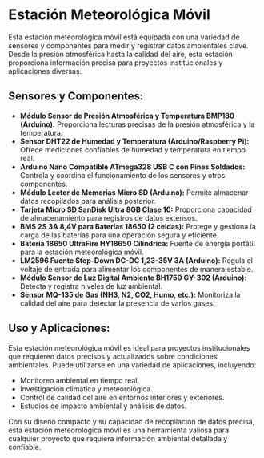 # Estación Meteorológica Móvil

Esta estación meteorológica móvil está equipada con una variedad de sensores y componentes para medir y registrar datos ambientales clave. Desde la presión atmosférica hasta la calidad del aire, esta estación proporciona información precisa para proyectos institucionales y aplicaciones diversas.

## Sensores y Componentes:

- **Módulo Sensor de Presión Atmosférica y Temperatura BMP180 (Arduino):** Proporciona lecturas precisas de la presión atmosférica y la temperatura.
- **Sensor DHT22 de Humedad y Temperatura (Arduino/Raspberry Pi):** Ofrece mediciones confiables de humedad y temperatura en tiempo real.
- **Arduino Nano Compatible ATmega328 USB C con Pines Soldados:** Controla y coordina el funcionamiento de los sensores y otros componentes.
- **Módulo Lector de Memorias Micro SD (Arduino):** Permite almacenar datos recopilados para análisis posterior.
- **Tarjeta Micro SD SanDisk Ultra 8GB Clase 10:** Proporciona capacidad de almacenamiento para registros de datos extensos.
- **BMS 2S 3A 8,4V para Baterías 18650 (2 celdas):** Protege y gestiona la carga de las baterías para una operación segura y eficiente.
- **Batería 18650 UltraFire HY18650 Cilíndrica:** Fuente de energía portátil para la estación meteorológica móvil.
- **LM2596 Fuente Step-Down DC-DC 1,23-35V 3A (Arduino):** Regula el voltaje de entrada para alimentar los componentes de manera estable.
- **Módulo Sensor de Luz Digital Ambiente BH1750 GY-302 (Arduino):** Detecta y registra niveles de luz ambiental.
- **Sensor MQ-135 de Gas (NH3, N2, CO2, Humo, etc.):** Monitoriza la calidad del aire para detectar la presencia de varios gases.

## Uso y Aplicaciones:

Esta estación meteorológica móvil es ideal para proyectos institucionales que requieren datos precisos y actualizados sobre condiciones ambientales. Puede utilizarse en una variedad de aplicaciones, incluyendo:

- Monitoreo ambiental en tiempo real.
- Investigación climática y meteorológica.
- Control de calidad del aire en entornos interiores y exteriores.
- Estudios de impacto ambiental y análisis de datos.

Con su diseño compacto y su capacidad de recopilación de datos precisa, esta estación meteorológica móvil es una herramienta valiosa para cualquier proyecto que requiera información ambiental detallada y confiable.
